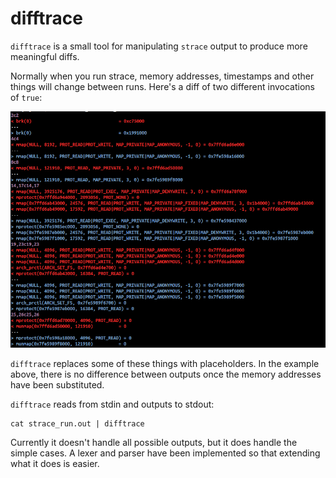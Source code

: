 difftrace
=========

`difftrace` is a small tool for manipulating `strace` output to produce more meaningful diffs.

Normally when you run strace, memory addresses, timestamps and other things will change between runs. Here's a diff of two different invocations of `true`:

![coloured diff of strace output](diff.png)

`difftrace` replaces some of these things with placeholders. In the example above, there is no difference between outputs once the memory addresses have been substituted.

`difftrace` reads from stdin and outputs to stdout:

```
cat strace_run.out | difftrace
```

Currently it doesn't handle all possible outputs, but it does handle the simple cases. A lexer and parser have been implemented so that extending what it does is easier.
